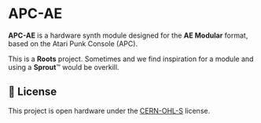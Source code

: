 # APC-AE

**APC-AE** is a hardware synth module designed for the **AE Modular** format, based on the Atari Punk Console (APC).

This is a **Roots** project. Sometimes and we find inspiration for a module and using a **Sprout**™ would be overkill.

## 📜 License
This project is open hardware under the [CERN-OHL-S](https://gitlab.com/ohwr/project/cernohl/-/wikis/uploads/b236492596cfc91c12def7d50bbf7da0/cern_ohl_s_v2.pdf) license.
